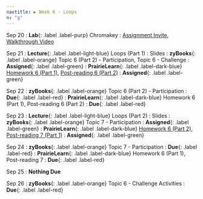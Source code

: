 ```yaml
---
navtitle: ▶ Week 6 - Loops
n: "g"
---
```


Sep 20
: **Lab**{: .label .label-purp} Chromakey 
    : [Assignment Invite](https://classroom.github.com/a/VkFa3hrl), [Walkthrough Video](https://mediaspace.illinois.edu/media/t/1_0ph3b1xk)


Sep 21
: **Lecture**{: .label .label-light-blue} Loops (Part 1)
	: Slides
: **zyBooks**{: .label .label-orange} Topic 6 (Part 2) - Participation, Topic 6 - Challenge
    : **Assigned**{: .label .label-green}
: **PrairieLearn**{: .label .label-dark-blue} [Homework 6 (Part 1)](https://www.prairielearn.org/pl/course_instance/128740/assessment/2312037), [Post-reading 6 (Part 2)](#)
    : **Assigned**{: .label .label-green}


Sep 22
: **zyBooks**{: .label .label-orange} Topic 6 (Part 2) - Participation
    : **Due**{: .label .label-red}
: **PrairieLearn**{: .label .label-dark-blue} Homework 6 (Part 1), Post-reading 6 (Part 2)
    : **Due**{: .label .label-red}


Sep 23
: **Lecture**{: .label .label-light-blue} Loops (Part 2)
	: Slides
: **zyBooks**{: .label .label-orange} Topic 7 - Participation
    : **Assigned**{: .label .label-green}
: **PrairieLearn**{: .label .label-dark-blue} [Homework 6 (Part 2)](https://www.prairielearn.org/pl/course_instance/128740/assessment/2312038), [Post-reading 7 (Part 1)](#)
    : **Assigned**{: .label .label-green}

Sep 24
: **zyBooks**{: .label .label-orange} Topic 7 - Participation
    : **Due**{: .label .label-red}
: **PrairieLearn**{: .label .label-dark-blue} Homework 6 (Part 1), Post-reading 7
    : **Due**{: .label .label-red}

Sep 25
: **Nothing Due**

Sep 26
: **zyBooks**{: .label .label-orange} Topic 6 - Challenge Activities
    : **Due**{: .label .label-red}

